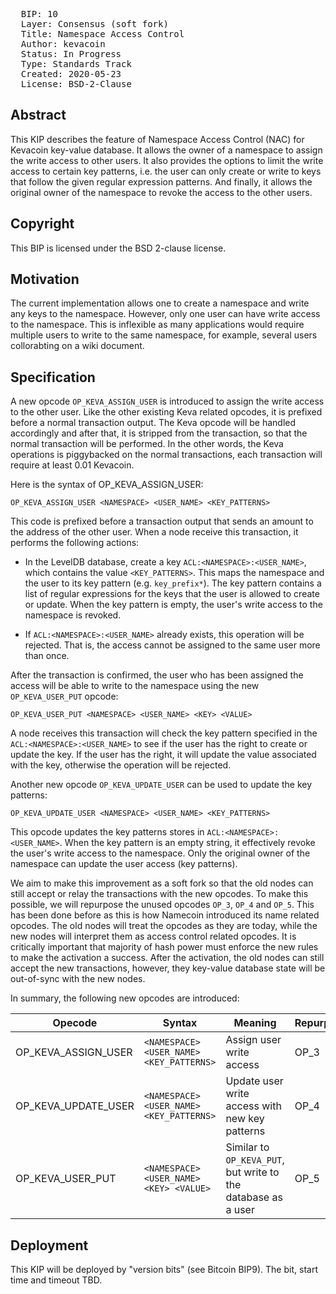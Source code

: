 <pre>
  BIP: 10
  Layer: Consensus (soft fork)
  Title: Namespace Access Control
  Author: kevacoin <info@kevacoin.org>
  Status: In Progress
  Type: Standards Track
  Created: 2020-05-23
  License: BSD-2-Clause
</pre>

## Abstract

This KIP describes the feature of Namespace Access Control (NAC) for Kevacoin key-value database. It allows the owner of a namespace to assign the write access to other users. It also provides the options to limit the write access to certain key patterns, i.e. the user can only create or write to keys that follow the given regular expression patterns. And finally, it allows the original owner of the namespace to revoke the access to the other users.


## Copyright

This BIP is licensed under the BSD 2-clause license.

## Motivation

The current implementation allows one to create a namespace and write any keys to the namespace. However, only one user can have write access to the namespace. This is inflexible as many applications would require multiple users to write to the same namespace, for example, several users collorabting on a wiki document.

## Specification

A new opcode `OP_KEVA_ASSIGN_USER` is introduced to assign the write access to the other user. Like the other existing Keva related opcodes, it is prefixed before a normal transaction output. The Keva opcode will be handled accordingly and after that, it is stripped from the transaction, so that the normal transaction will be performed. In the other words, the Keva operations is piggybacked on the normal transactions, each transaction will require at least 0.01 Kevacoin.

Here is the syntax of OP_KEVA_ASSIGN_USER:

```
OP_KEVA_ASSIGN_USER <NAMESPACE> <USER_NAME> <KEY_PATTERNS>

```
This code is prefixed before a transaction output that sends an amount to the address of the other user. When a node receive this transaction, it performs the following actions:


* In the LevelDB database, create a key `ACL:<NAMESPACE>:<USER_NAME>`, which contains the value `<KEY_PATTERNS>`. This maps the namespace and the user to its key pattern (e.g. `key_prefix*`). The key pattern contains a list of regular expressions for the keys that the user is allowed to create or update. When the key pattern is empty, the user's write access to the namespace is revoked.

* If `ACL:<NAMESPACE>:<USER_NAME>` already exists, this operation will be rejected. That is, the access cannot be assigned to the same user more than once.

After the transaction is confirmed, the user who has been assigned the access will be able to write to the namespace using the new `OP_KEVA_USER_PUT` opcode:

```
OP_KEVA_USER_PUT <NAMESPACE> <USER_NAME> <KEY> <VALUE>
```

A node receives this transaction will check the key pattern specified in the `ACL:<NAMESPACE>:<USER_NAME>` to see if the user has the right to create or update the key. If the user has the right, it will update the value associated with the key, otherwise the operation will be rejected.

Another new opcode `OP_KEVA_UPDATE_USER` can be used to update the key patterns:

```
OP_KEVA_UPDATE_USER <NAMESPACE> <USER_NAME> <KEY_PATTERNS>
```
This opcode updates the key patterns stores in `ACL:<NAMESPACE>:<USER_NAME>`. When the key pattern is an empty string, it effectively revoke the user's write access to the namespace. Only the original owner of the namespace can update the user access (key patterns).

We aim to make this improvement as a soft fork so that the old nodes can still accept or relay the transactions with the new opcodes. To make this possible, we will repurpose the unused opcodes `OP_3`, `OP_4` and `OP_5`. This has been done before as this is how Namecoin introduced its name related opcodes. The old nodes will treat the opcodes as they are today, while the new nodes will interpret them as access control related opcodes. It is critically important that majority of hash power must enforce the new rules to make the activation a success. After the activation, the old nodes can still accept the new transactions, however, they key-value database state will be out-of-sync with the new nodes.

In summary, the following new opcodes are introduced:

| Opecode  | Syntax  | Meaning  |  Repurpose |
|---|---|---|---|
| OP_KEVA_ASSIGN_USER  | `<NAMESPACE> <USER_NAME> <KEY_PATTERNS>` | Assign user write access  |   OP_3|
| OP_KEVA_UPDATE_USER  | `<NAMESPACE> <USER_NAME> <KEY_PATTERNS>`  | Update user write access with new key patterns  | OP_4  |
| OP_KEVA_USER_PUT  |  `<NAMESPACE> <USER_NAME> <KEY> <VALUE>` | Similar to `OP_KEVA_PUT`, but write to the database as a user  | OP_5   |



## Deployment

This KIP will be deployed by "version bits" (see Bitcoin BIP9). The bit, start time and timeout TBD.

